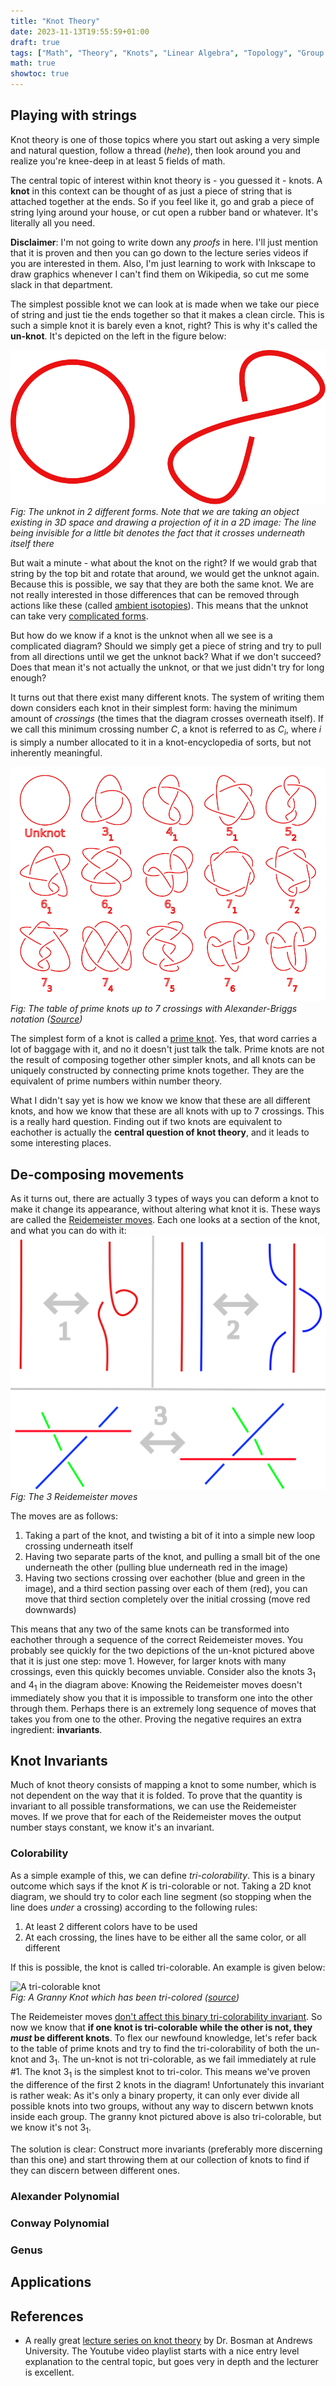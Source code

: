 ```yaml
---
title: "Knot Theory"
date: 2023-11-13T19:55:59+01:00
draft: true
tags: ["Math", "Theory", "Knots", "Linear Algebra", "Topology", "Group Theory", "Polynomials"]
math: true
showtoc: true
---
```


## Playing with strings

Knot theory is one of those topics where you start out asking a very simple and natural question, follow a thread (*hehe*), then look around you and realize you're knee-deep in at least 5 fields of math.

The central topic of interest within knot theory is - you guessed it - knots. A **knot** in this context can be thought of as just a piece of string that is attached together at the ends. So if you feel like it, go and grab a piece of string lying around your house, or cut open a rubber band or whatever. It's literally all you need.

**Disclaimer**: I'm not going to write down any *proofs* in here. I'll just mention that it is proven and then you can go down to the lecture series videos if you are interested in them. Also, I'm just learning to work with Inkscape to draw graphics whenever I can't find them on Wikipedia, so cut me some slack in that department.

The simplest possible knot we can look at is made when we take our piece of string and just tie the ends together so that it makes a clean circle. This is such a simple knot it is barely even a knot, right? This is why it's called the **un-knot**. It's depicted on the left in the figure below:

![The unknot in 2 forms](images/unknot.svg)\
*Fig: The unknot in 2 different forms. Note that we are taking an object existing in 3D space and drawing a projection of it in a 2D image: The line being invisible for a little bit denotes the fact that it crosses underneath itself there*

But wait a minute - what about the knot on the right? If we would grab that string by the top bit and rotate that around, we would get the unknot again. Because this is possible, we say that they are both the same knot. We are not really interested in those differences that can be removed through actions like these (called [ambient isotopies](https://en.wikipedia.org/wiki/Ambient_isotopy)). This means that the unknot can take very [complicated forms](https://en.wikipedia.org/wiki/Unknot#Examples).

But how do we know if a knot is the unknot when all we see is a complicated diagram? Should we simply get a piece of string and try to pull from all directions until we get the unknot back? What if we don't succeed? Does that mean it's not actually the unknot, or that we just didn't try for long enough?

It turns out that there exist many different knots. The system of writing them down considers each knot in their simplest form: having the minimum amount of *crossings* (the times that the diagram crosses overneath itself). If we call this minimum crossing number $C$, a knot is referred to as $C_i$, where $i$ is simply a number allocated to it in a knot-encyclopedia of sorts, but not inherently meaningful.

![First part of the Knot Table](images/knot_table_red.svg)\
*Fig: The table of prime knots up to 7 crossings with Alexander-Briggs notation ([Source](https://en.wikipedia.org/wiki/File:Knot_table.svg))*

The simplest form of a knot is called a [prime knot](https://en.wikipedia.org/wiki/Prime_knot). Yes, that word carries a lot of baggage with it, and no it doesn't just talk the talk. Prime knots are not the result of composing together other simpler knots, and all knots can be uniquely constructed by connecting prime knots together. They are the equivalent of prime numbers within number theory.

What I didn't say yet is how we know we know that these are all different knots, and how we know that these are all knots with up to 7 crossings. This is a really hard question. Finding out if two knots are equivalent to eachother is actually the **central question of knot theory**, and it leads to some interesting places.

## De-composing movements

As it turns out, there are actually 3 types of ways you can deform a knot to make it change its appearance, without altering what knot it is. These ways are called the [Reidemeister moves](https://en.wikipedia.org/wiki/Reidemeister_move). Each one looks at a section of the knot, and what you can do with it:
![Reidemeister moves](images/reidemeister.svg)\
*Fig: The 3 Reidemeister moves*

The moves are as follows:
1. Taking a part of the knot, and twisting a bit of it into a simple new loop crossing underneath itself
2. Having two separate parts of the knot, and pulling a small bit of the one underneath the other (pulling blue underneath red in the image)
3. Having two sections crossing over eachother (blue and green in the image), and a third section passing over each of them (red), you can move that third section completely over the initial crossing (move red downwards)

This means that any two of the same knots can be transformed into eachother through a sequence of the correct Reidemeister moves. You probably see quickly for the two depictions of the un-knot pictured above that it is just one step: move 1. However, for larger knots with many crossings, even this quickly becomes unviable. Consider also the knots $3_1$ and $4_1$ in the diagram above: Knowing the Reidemeister moves doesn't immediately show you that it is impossible to transform one into the other through them. Perhaps there is an extremely long sequence of moves that takes you from one to the other. Proving the negative requires an extra ingredient: **invariants**.

## Knot Invariants

Much of knot theory consists of mapping a knot to some number, which is not dependent on the way that it is folded. To prove that the quantity is invariant to all possible transformations, we can use the Reidemeister moves. If we prove that for each of the Reidemeister moves the output number stays constant, we know it's an invariant.

### Colorability

As a simple example of this, we can define *tri-colorability*. This is a binary outcome which says if the knot $K$ is tri-colorable or not. Taking a 2D knot diagram, we should try to color each line segment (so stopping when the line does *under* a crossing) according to the following rules:
1. At least 2 different colors have to be used
2. At each crossing, the lines have to be either all the same color, or all different 

If this is possible, the knot is called tri-colorable. An example is given below:

![A tri-colorable knot](https://upload.wikimedia.org/wikipedia/commons/3/3c/TricoloredGrannyKnot.svg)\
*Fig: A Granny Knot which has been tri-colored ([source](https://en.wikipedia.org/wiki/Tricolorability#/media/File:TricoloredGrannyKnot.svg))*

The Reidemeister moves [don't affect this binary tri-colorability invariant](https://en.wikipedia.org/wiki/Tricolorability#Isotopy_invariant). So now we know that **if one knot is tri-colorable while the other is not, they *must* be different knots**. To flex our newfound knowledge, let's refer back to the table of prime knots and try to find the tri-colorability of both the un-knot and $3_1$. The un-knot is not tri-colorable, as we fail immediately at rule #1. The knot $3_1$ is the simplest knot to tri-color. This means we've proven the difference of the first 2 knots in the diagram! Unfortunately this invariant is rather weak: As it's only a binary property, it can only ever divide all possible knots into two groups, without any way to discern betwwn knots inside each group. The granny knot pictured above is also tri-colorable, but we know it's not $3_1$.

The solution is clear: Construct more invariants (preferably more discerning than this one) and start throwing them at our collection of knots to find if they can discern between different ones.

### Alexander Polynomial

### Conway Polynomial

### Genus

## Applications

## References

* A really great [lecture series on knot theory](https://www.youtube.com/watch?v=EBWP1POPc2A&list=PLOROtRhtegr4c1H1JaWN1f6J_q1HdWZOY) by Dr. Bosman at Andrews University. The Youtube video playlist starts with a nice entry level explanation to the central topic, but goes very in depth and the lecturer is excellent.
